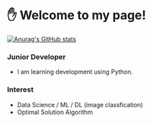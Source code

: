 # :hand:  Welcome to my page!

[![Anurag's GitHub stats](https://github-readme-stats.vercel.app/api?username=Semibro)](https://github.com/anuraghazra/github-readme-stats)
### Junior Developer
  - I am learning development using Python.

### Interest
  - Data Science / ML / DL (image classfication)
  - Optimal Solution Algorithm
